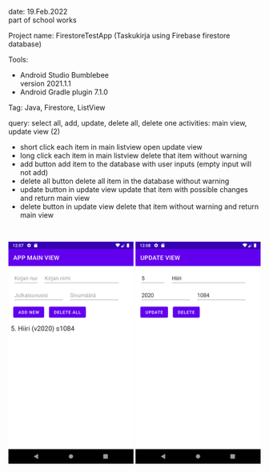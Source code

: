 date: 19.Feb.2022  
part of school works  

Project name: FirestoreTestApp (Taskukirja using Firebase firestore database) 

Tools:  
  - Android Studio Bumblebee  
    version 2021.1.1  
  - Android Gradle plugin 7.1.0


Tag: Java, Firestore, ListView

query: select all, add, update, delete all, delete one
activities: main view, update view (2)  

  - short click each item in main listview open update view  
  - long click each item in main listview delete that item without warning  
  - add button add item to the database with user inputs (empty input will not add)  
  - delete all button delete all item in the database without warning  
  - update button in update view update that item with possible changes and return main view 
  - delete button in update view delete that item without warning and return main view  

<br>  

<img src="Screenshot_20220219_mainview.png" width=250 /> <img src="Screenshot_20220219_updateview.png" width=250 >
